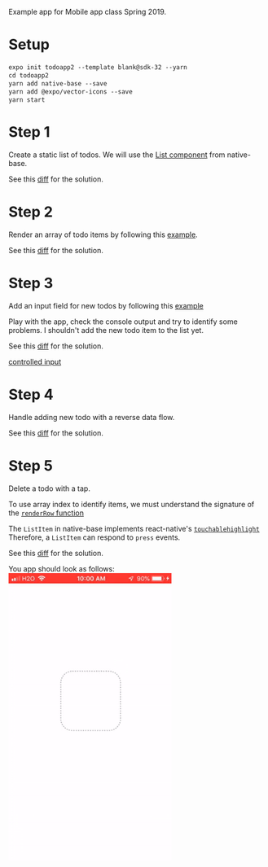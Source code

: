 Example app for Mobile app class Spring 2019.

# Setup
```
expo init todoapp2 --template blank@sdk-32 --yarn
cd todoapp2
yarn add native-base --save
yarn add @expo/vector-icons --save
yarn start

```
# Step 1
Create a static list of todos. We will use the
[List component](http://docs.nativebase.io/Components.html#list-def-headref)
from native-base.

See this [diff](https://github.com/lubaochuan/todoapp2/commit/bc21e7e8166aa675087e6cada171b6cc2b2d91e2)
for the solution.

# Step 2
Render an array of todo items by following this
[example](https://github.com/GeekyAnts/NativeBase-KitchenSink/blob/master/src/screens/list/basic-list.js).

See this [diff](https://github.com/lubaochuan/todoapp2/commit/6fdeb37a1c9b1ed5195475374225dca6125a0863)
for the solution.

# Step 3
Add an input field for new todos by following this
[example](http://www.reactnativeexpress.com/data_component_state)

Play with the app, check the console output and try to identify some problems.
I shouldn't add the new todo item to the list yet.

See this [diff](https://github.com/lubaochuan/todoapp2/commit/7c22705de17b8b25d5ebd0015f316a6cc55a3e87?diff=split) for the solution.

[controlled input](https://learn.freecodecamp.org/front-end-libraries/react/create-a-controlled-input)

# Step 4
Handle adding new todo with a reverse data flow.

See this [diff](https://github.com/lubaochuan/todoapp2/commit/e89fbcb5cb1b4d3914797d887aa9a259a03e50ab) for the solution.

# Step 5
Delete a todo with a tap.

To use array index to identify items, we must understand the signature of
the [`renderRow` function](http://facebook.github.io/react-native/docs/listview.html#renderrow)

The `ListItem` in native-base implements react-native's [`touchablehighlight`](https://facebook.github.io/react-native/docs/touchablehighlight.html)
Therefore, a `ListItem` can respond to `press` events.

See this [diff](https://github.com/lubaochuan/todoapp2/commit/19455ed1bf539a1c196514c455061cad258cebee) for the solution.

You app should look as follows:
![demo video](./images/add_delete.gif)
